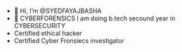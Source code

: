 - 👋 Hi, I’m @SYEDFAYAJBASHA
- 👀 CYBERFORENSICS
  I am doing b.tech secound year in CYBERSECURITY
- Certified ethical hacker
- Certified Cyber Fronsiecs investigator
